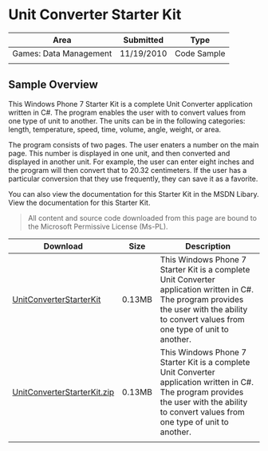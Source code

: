 # Unit Converter Starter Kit

|Area|Submitted|Type|
|-|-|-|
Games: Data Management|11/19/2010|Code Sample
||||

## Sample Overview

This Windows Phone 7 Starter Kit is a complete Unit Converter application written in C#. The program enables the user with to convert values from one type of unit to another. The units can be in the following categories: length, temperature, speed, time, volume, angle, weight, or area.

The program consists of two pages. The user enaters a number on the main page. This number is displayed in one unit, and then converted and displayed in another unit. For example, the user can enter eight inches and the program will then convert that to 20.32 centimeters. If the user has a particular conversion that they use frequently, they can save it as a favorite.

You can also view the documentation for this Starter Kit in the MSDN Libary. View the documentation for this Starter Kit.

> All content and source code downloaded from this page are bound to the Microsoft Permissive License (Ms-PL).

Download | Size | Description
---|---|---|
[UnitConverterStarterKit](https://github.com/simondarksidej/XNAGameStudio/tree/archive/Samples/UnitConverterStarterKit) | 0.13MB | This Windows Phone 7 Starter Kit is a complete Unit Converter application written in C#. The program provides the user with the ability to convert values from one type of unit to another.
[UnitConverterStarterKit.zip](https://github.com/simondarksidej/XNAGameStudioZips/raw/zips/UnitConverterStarterKit.zip) | 0.13MB | This Windows Phone 7 Starter Kit is a complete Unit Converter application written in C#. The program provides the user with the ability to convert values from one type of unit to another.
||||
